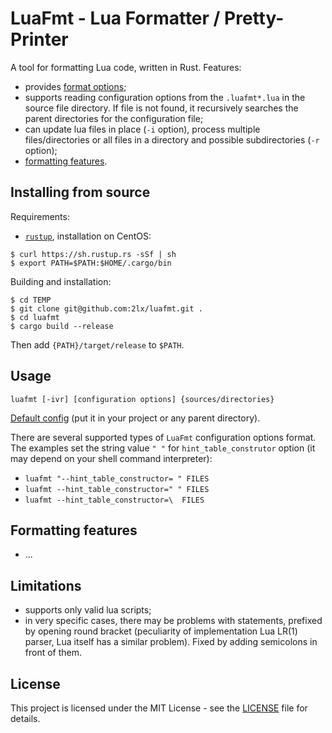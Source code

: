 # LuaFmt - Lua Formatter / Pretty-Printer

A tool for formatting Lua code, written in Rust. Features:
* provides [format options](configuration.md);
* supports reading configuration options from the `.luafmt*.lua` in the source file directory. If file is not found, it recursively searches the parent directories for the configuration file;
* can update lua files in place (`-i` option), process multiple files/directories or all files in a directory and possible subdirectories (`-r` option);
* [formatting features](#formatting-features).

## Installing from source

Requirements:
* [`rustup`](https://www.rust-lang.org/tools/install), installation on CentOS: 
```
$ curl https://sh.rustup.rs -sSf | sh
$ export PATH=$PATH:$HOME/.cargo/bin
```

Building and installation:
```
$ cd TEMP
$ git clone git@github.com:2lx/luafmt.git .
$ cd luafmt
$ cargo build --release
```
Then add `{PATH}/target/release` to `$PATH`.

## Usage

```
luafmt [-ivr] [configuration options] {sources/directories}
```

[Default config](.luafmt.lua) (put it in your project or any parent directory).

There are several supported types of `LuaFmt` configuration options format. The examples set the string value `" "` for `hint_table_construtor` option (it may depend on your shell command interpreter):
* `luafmt "--hint_table_constructor= " FILES`
* `luafmt --hint_table_constructor=" " FILES`
* `luafmt --hint_table_constructor=\  FILES`

## Formatting features
* ...


## Limitations
* supports only valid lua scripts; 
* in very specific cases, there may be problems with statements, prefixed by opening round bracket (peculiarity of implementation Lua LR(1) parser, Lua itself has a similar problem). Fixed by adding semicolons in front of them.

## License

This project is licensed under the MIT License - see the [LICENSE](LICENSE) file for details.
